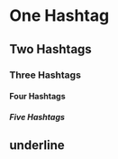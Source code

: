 # One Hashtag
## Two Hashtags
### Three Hashtags
#### Four Hashtags
##### Five Hashtags

underline
---------
